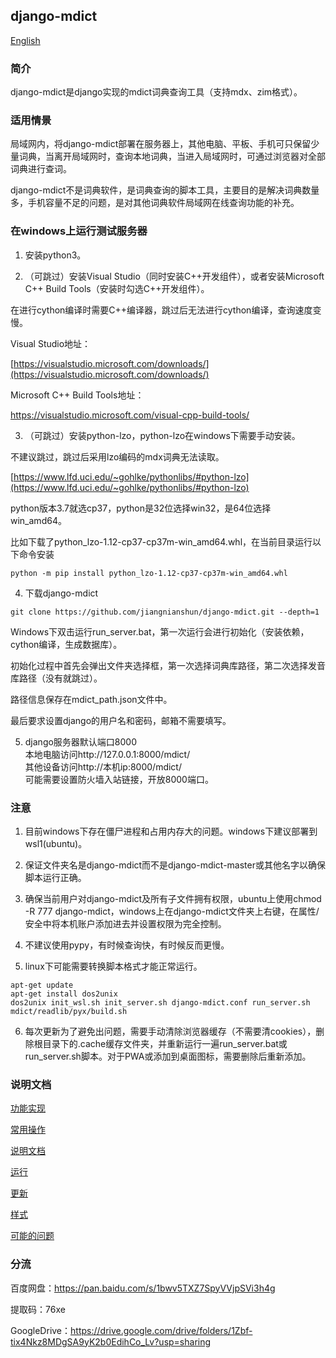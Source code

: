 ﻿## django-mdict

[English](doc/readme_en.md)

### 简介

django-mdict是django实现的mdict词典查询工具（支持mdx、zim格式）。

### 适用情景

局域网内，将django-mdict部署在服务器上，其他电脑、平板、手机可只保留少量词典，当离开局域网时，查询本地词典，当进入局域网时，可通过浏览器对全部词典进行查词。

django-mdict不是词典软件，是词典查询的脚本工具，主要目的是解决词典数量多，手机容量不足的问题，是对其他词典软件局域网在线查询功能的补充。

### 在windows上运行测试服务器

1. 安装python3。

2. （可跳过）安装Visual Studio（同时安装C++开发组件），或者安装Microsoft C++ Build Tools（安装时勾选C++开发组件）。

在进行cython编译时需要C++编译器，跳过后无法进行cython编译，查询速度变慢。

Visual Studio地址：

[https://visualstudio.microsoft.com/downloads/](https://visualstudio.microsoft.com/downloads/)

Microsoft C++ Build Tools地址：

[https://visualstudio.microsoft.com/visual-cpp-build-tools/
](https://visualstudio.microsoft.com/visual-cpp-build-tools/
)

3. （可跳过）安装python-lzo，python-lzo在windows下需要手动安装。

不建议跳过，跳过后采用lzo编码的mdx词典无法读取。

[https://www.lfd.uci.edu/~gohlke/pythonlibs/#python-lzo](https://www.lfd.uci.edu/~gohlke/pythonlibs/#python-lzo)

python版本3.7就选cp37，python是32位选择win32，是64位选择win_amd64。

比如下载了python_lzo-1.12-cp37-cp37m-win_amd64.whl，在当前目录运行以下命令安装

```
python -m pip install python_lzo-1.12-cp37-cp37m-win_amd64.whl
```

4. 下载django-mdict

```
git clone https://github.com/jiangnianshun/django-mdict.git --depth=1
```

Windows下双击运行run_server.bat，第一次运行会进行初始化（安装依赖，cython编译，生成数据库）。

初始化过程中首先会弹出文件夹选择框，第一次选择词典库路径，第二次选择发音库路径（没有就跳过）。

路径信息保存在mdict_path.json文件中。

最后要求设置django的用户名和密码，邮箱不需要填写。

5. django服务器默认端口8000
<br />本地电脑访问http://127.0.0.1:8000/mdict/
<br />其他设备访问http://本机ip:8000/mdict/
<br />可能需要设置防火墙入站链接，开放8000端口。
   
### 注意

1. 目前windows下存在僵尸进程和占用内存大的问题。windows下建议部署到wsl1(ubuntu)。

2. 保证文件夹名是django-mdict而不是django-mdict-master或其他名字以确保脚本运行正确。

3. 确保当前用户对django-mdict及所有子文件拥有权限，ubuntu上使用chmod -R 777 django-mdict，windows上在django-mdict文件夹上右键，在属性/安全中将本机账户添加进去并设置权限为完全控制。

4. 不建议使用pypy，有时候查询快，有时候反而更慢。

5. linux下可能需要转换脚本格式才能正常运行。

```
apt-get update
apt-get install dos2unix
dos2unix init_wsl.sh init_server.sh django-mdict.conf run_server.sh mdict/readlib/pyx/build.sh
```

6. 每次更新为了避免出问题，需要手动清除浏览器缓存（不需要清cookies），删除根目录下的.cache缓存文件夹，并重新运行一遍run_server.bat或run_server.sh脚本。对于PWA或添加到桌面图标，需要删除后重新添加。

### 说明文档

[功能实现](doc/doc_func.md)

[常用操作](doc/doc_op.md)

[说明文档](doc/doc_index.md)

[运行](doc/doc_deploy.md)

[更新](doc/doc_update.md)

[样式](doc/doc_style.md)

[可能的问题](doc/doc_question.md)

### 分流

百度网盘：https://pan.baidu.com/s/1bwv5TXZ7SpyVVjpSVi3h4g 

提取码：76xe

GoogleDrive：https://drive.google.com/drive/folders/1Zbf-tix4Nkz8MDgSA9yK2b0EdihCo_Lv?usp=sharing